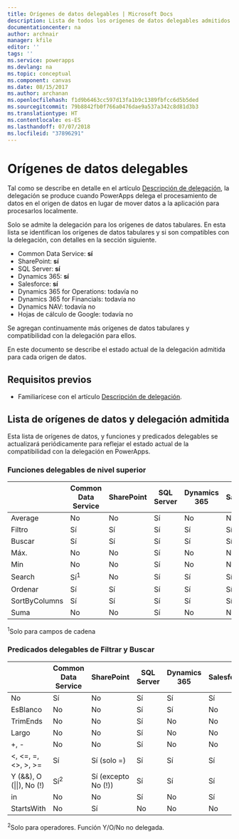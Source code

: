 ```yaml
---
title: Orígenes de datos delegables | Microsoft Docs
description: Lista de todos los orígenes de datos delegables admitidos
documentationcenter: na
author: archnair
manager: kfile
editor: ''
tags: ''
ms.service: powerapps
ms.devlang: na
ms.topic: conceptual
ms.component: canvas
ms.date: 08/15/2017
ms.author: archanan
ms.openlocfilehash: f1d9b6463cc597d13fa1b9c1389fbfcc6d5b5ded
ms.sourcegitcommit: 79b8842fb0f766a0476dae9a537a342c8d81d3b3
ms.translationtype: HT
ms.contentlocale: es-ES
ms.lasthandoff: 07/07/2018
ms.locfileid: "37896291"
---
```

# <a name="delegable-data-sources"></a>Orígenes de datos delegables
Tal como se describe en detalle en el artículo [Descripción de delegación](delegation-overview.md), la delegación se produce cuando PowerApps delega el procesamiento de datos en el origen de datos en lugar de mover datos a la aplicación para procesarlos localmente.

Solo se admite la delegación para los orígenes de datos tabulares. En esta lista se identifican los orígenes de datos tabulares y si son compatibles con la delegación, con detalles en la sección siguiente.

* Common Data Service: **sí**
* SharePoint: **sí**
* SQL Server: **sí**
* Dynamics 365: **sí**
* Salesforce: **sí**
* Dynamics 365 for Operations: todavía no
* Dynamics 365 for Financials: todavía no
* Dynamics NAV: todavía no
* Hojas de cálculo de Google: todavía no

Se agregan continuamente más orígenes de datos tabulares y compatibilidad con la delegación para ellos.

En este documento se describe el estado actual de la delegación admitida para cada origen de datos.

## <a name="prerequisites"></a>Requisitos previos

* Familiarícese con el artículo [Descripción de delegación](delegation-overview.md).

## <a name="list-of-data-sources-and-supported-delegation"></a>Lista de orígenes de datos y delegación admitida
Esta lista de orígenes de datos, y funciones y predicados delegables se actualizará periódicamente para reflejar el estado actual de la compatibilidad con la delegación en PowerApps.

### <a name="top-level-delegable-functions"></a>Funciones delegables de nivel superior

| &nbsp; | Common Data Service | SharePoint | SQL Server | Dynamics 365 | Salesforce |
| --- | --- | --- | --- | --- | --- |
| Average |No |No |Sí |No |No |
| Filtro |Sí |Sí |Sí |Sí |Sí |
| Buscar |Sí |Sí |Sí |Sí |Sí |
| Máx. |No |No |Sí |No |No |
| Min |No |No |Sí |No |No |
| Search |Sí<sup>1</sup> |No |Sí |Sí |Sí |
| Ordenar |Sí |Sí |Sí |Sí |Sí |
| SortByColumns |Sí |Sí |Sí |Sí |Sí |
| Suma |No |No |Sí |No |No |

<sup>1</sup>Solo para campos de cadena

### <a name="filter-and-lookup-delegable-predicates"></a>Predicados delegables de Filtrar y Buscar

| &nbsp; | Common Data Service | SharePoint | SQL Server | Dynamics 365 | Salesforce |
| --- | --- | --- | --- | --- | --- |
| No |Sí |No |Sí |Sí |Sí |
| EsBlanco |No |No |Sí |Sí |No |
| TrimEnds |No |No |Sí |No |No |
| Largo |No |No |Sí |No |No |
| +, - |No |No |Sí |No |No |
| <, <=, =, <>, >, >= |Sí |Sí (solo =) |Sí |Sí |Sí |
| Y (&&), O (&#124;&#124;), No (!) |Sí<sup>2</sup> |Sí (excepto No (!)) |Sí |Sí |Sí |
| in |No |No |Sí |No |Sí |
| StartsWith |No |Sí |No |No |No |

<sup>2</sup>Solo para operadores. Función Y/O/No no delegada.
